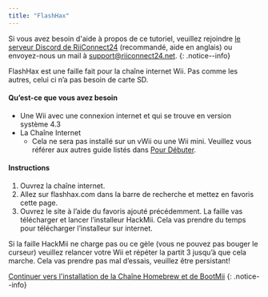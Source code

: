 ```yaml
---
title: "FlashHax"
---
```


Si vous avez besoin d'aide à propos de ce tutoriel, veuillez rejoindre [le serveur Discord de RiiConnect24](https://discord.gg/b4Y7jfD) (recommandé, aide en anglais) ou envoyez-nous un mail à [support@riiconnect24.net](mailto:support@riiconnect24.net).
{: .notice--info}

FlashHax est une faille fait pour la chaîne internet Wii. Pas comme les autres, celui ci n’a pas besoin de carte SD.

#### Qu’est-ce que vous avez besoin

- Une Wii avec une connexion internet et qui se trouve en version système 4.3
- La Chaîne Internet
   - Cela ne sera pas installé sur un vWii ou une Wii mini. Veuillez vous référer aux autres guide listés dans [Pour Débuter](/get-started).

#### Instructions

1. Ouvrez la chaîne internet.
2. Allez sur flashhax.com dans la barre de recherche et mettez en favoris cette page.
3. Ouvrez le site à l’aide du favoris ajouté précédemment. La faille vas télécharger et lancer l’installeur HackMii. Cela vas prendre du temps pour télécharger l’installeur sur internet.

Si la faille HackMii ne charge pas ou ce gèle (vous ne pouvez pas bouger le curseur) veuillez relancer votre Wii et répéter la partit 3 jusqu’à que cela marche. Cela vas prendre pas mal d’essais, veuillez être persistant!

[Continuer vers l'installation de la Chaîne Homebrew et de BootMii](hbc)
{: .notice--info}
